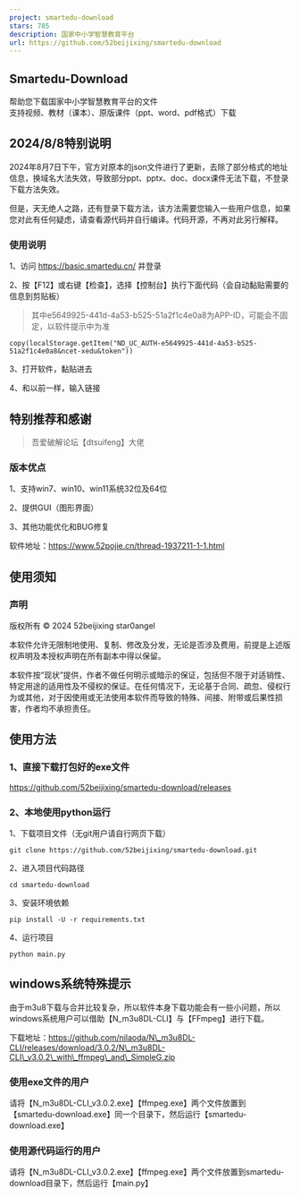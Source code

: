 ```yaml
---
project: smartedu-download
stars: 785
description: 国家中小学智慧教育平台
url: https://github.com/52beijixing/smartedu-download
---
```


Smartedu-Download
-------------------

帮助您下载国家中小学智慧教育平台的文件  
支持视频、教材（课本）、原版课件（ppt、word、pdf格式）下载

2024/8/8特别说明
------------

2024年8月7日下午，官方对原本的json文件进行了更新，去除了部分格式的地址信息，换域名大法失效，导致部分ppt、pptx、doc、docx课件无法下载，不登录下载方法失效。

但是，天无绝人之路，还有登录下载方法，该方法需要您输入一些用户信息，如果您对此有任何疑虑，请查看源代码并自行编译。代码开源，不再对此另行解释。

### 使用说明

1、访问 https://basic.smartedu.cn/ 并登录

2、按【F12】或右键【检查】，选择【控制台】执行下面代码（会自动黏贴需要的信息到剪贴板）

> 其中e5649925-441d-4a53-b525-51a2f1c4e0a8为APP-ID，可能会不固定，以软件提示中为准

```
copy(localStorage.getItem("ND_UC_AUTH-e5649925-441d-4a53-b525-51a2f1c4e0a8&ncet-xedu&token"))
```

3、打开软件，黏贴进去

4、和以前一样，输入链接

特别推荐和感谢
-------

> 吾爱破解论坛【dtsuifeng】大佬

### 版本优点

1、支持win7、win10、win11系统32位及64位

2、提供GUI（图形界面）

3、其他功能优化和BUG修复

软件地址：https://www.52pojie.cn/thread-1937211-1-1.html

使用须知
----

### 声明

版权所有 © 2024 52beijixing star0angel

本软件允许无限制地使用、复制、修改及分发，无论是否涉及费用，前提是上述版权声明及本授权声明在所有副本中得以保留。

本软件按“现状”提供，作者不做任何明示或暗示的保证，包括但不限于对适销性、特定用途的适用性及不侵权的保证。在任何情况下，无论基于合同、疏忽、侵权行为或其他，对于因使用或无法使用本软件而导致的特殊、间接、附带或后果性损害，作者均不承担责任。

使用方法
----

### 1、直接下载打包好的exe文件

https://github.com/52beijixing/smartedu-download/releases

### 2、本地使用python运行

1、下载项目文件（无git用户请自行网页下载）

```
git clone https://github.com/52beijixing/smartedu-download.git
```

2、进入项目代码路径

```
cd smartedu-download
```

3、安装环境依赖

```
pip install -U -r requirements.txt
```

4、运行项目

```
python main.py
```

windows系统特殊提示
-------------

由于m3u8下载与合并比较复杂，所以软件本身下载功能会有一些小问题，所以windows系统用户可以借助【N\_m3u8DL-CLI】与【FFmpeg】进行下载。

下载地址：https://github.com/nilaoda/N\_m3u8DL-CLI/releases/download/3.0.2/N\_m3u8DL-CLI\_v3.0.2\_with\_ffmpeg\_and\_SimpleG.zip

### 使用exe文件的用户

请将【N\_m3u8DL-CLI\_v3.0.2.exe】【ffmpeg.exe】两个文件放置到【smartedu-download.exe】同一个目录下，然后运行【smartedu-download.exe】

### 使用源代码运行的用户

请将【N\_m3u8DL-CLI\_v3.0.2.exe】【ffmpeg.exe】两个文件放置到smartedu-download目录下，然后运行【main.py】
